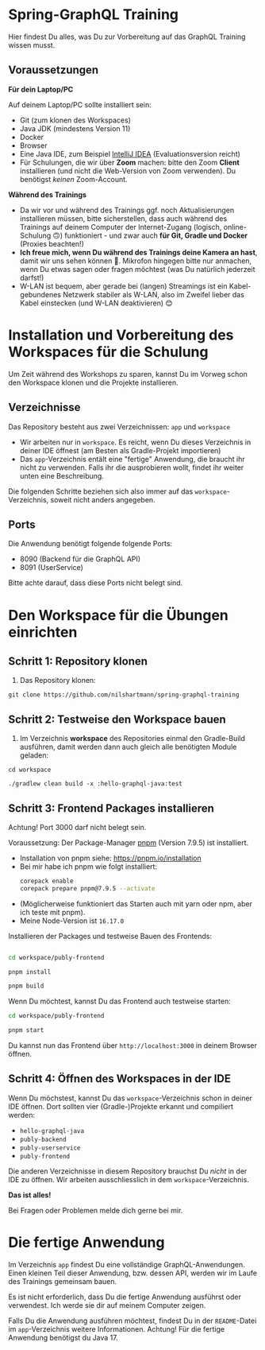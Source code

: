 # Spring-GraphQL Training

Hier findest Du alles, was Du zur Vorbereitung auf das GraphQL Training wissen musst.

## Voraussetzungen

**Für dein Laptop/PC**

Auf deinem Laptop/PC sollte installiert sein:

- Git (zum klonen des Workspaces)
- Java JDK (mindestens Version 11)
- Docker
- Browser
- Eine Java IDE, zum Beispiel [IntelliJ IDEA](https://www.jetbrains.com/idea/download/) (Evaluationsversion reicht)
- Für Schulungen, die wir über **Zoom** machen: bitte den Zoom **Client** installieren (und nicht die Web-Version von Zoom verwenden). Du benötigst _keinen_ Zoom-Account.

**Während des Trainings**

- Da wir vor und während des Trainings ggf. noch Aktualisierungen installieren müssen, bitte sicherstellen, dass auch während des Trainings auf deinem Computer der Internet-Zugang (logisch, online-Schulung 🙃) funktioniert - und zwar auch **für Git, Gradle und Docker** (Proxies beachten!)
- **Ich freue mich, wenn Du während des Trainings deine Kamera an hast**, damit wir uns sehen können 🎥. Mikrofon hingegen bitte nur anmachen, wenn Du etwas sagen oder fragen möchtest (was Du natürlich jederzeit darfst!)
- W-LAN ist bequem, aber gerade bei (langen) Streamings ist ein Kabel-gebundenes Netzwerk stabiler als W-LAN, also im Zweifel lieber das Kabel einstecken (und W-LAN deaktivieren) 😊

# Installation und Vorbereitung des Workspaces für die Schulung

Um Zeit während des Workshops zu sparen, kannst Du im Vorweg schon den Workspace
klonen und die Projekte installieren.

## Verzeichnisse

Das Repository besteht aus zwei Verzeichnissen: `app` und `workspace`
- Wir arbeiten nur in `workspace`. Es reicht, wenn Du dieses Verzeichnis in deiner IDE öffnest (am Besten als Gradle-Projekt importieren)
- Das `app`-Verzeichnis entält eine "fertige" Anwendung, die braucht ihr nicht zu verwenden. Falls ihr die ausprobieren wollt, findet ihr weiter unten eine Beschreibung.

Die folgenden Schritte beziehen sich also immer auf das `workspace`-Verzeichnis, soweit nicht anders angegeben.

## Ports

Die Anwendung benötigt folgende folgende Ports:


- 8090 (Backend für die GraphQL API)
- 8091 (UserService)

Bitte achte darauf, dass diese Ports nicht belegt sind.


# Den Workspace für die Übungen einrichten

## Schritt 1: Repository klonen

1. Das Repository klonen:

```
git clone https://github.com/nilshartmann/spring-graphql-training
```

## Schritt 2: Testweise den Workspace bauen

1. Im Verzeichnis **workspace** des Repositories einmal den Gradle-Build ausführen, damit werden dann auch gleich alle benötigten Module geladen:

```
cd workspace

./gradlew clean build -x :hello-graphql-java:test
```

## Schritt 3: Frontend Packages installieren

Achtung! Port 3000 darf nicht belegt sein.

Voraussetzung: Der Package-Manager [pnpm](https://pnpm.io/) (Version 7.9.5) ist installiert.
- Installation von pnpm siehe: https://pnpm.io/installation
- Bei mir habe ich pnpm wie folgt installiert:
  ```bash
  corepack enable
  corepack prepare pnpm@7.9.5 --activate
  ```
- (Möglicherweise funktioniert das Starten auch mit yarn oder npm, aber ich teste mit pnpm).
- Meine Node-Version ist `16.17.0`


Installieren der Packages und testweise Bauen des Frontends:
```bash

cd workspace/publy-frontend

pnpm install

pnpm build
```

Wenn Du möchtest, kannst Du das Frontend auch testweise starten:

```bash
cd workspace/publy-frontend

pnpm start
```

Du kannst nun das Frontend über `http://localhost:3000` in deinem Browser öffnen.


## Schritt 4: Öffnen des Workspaces in der IDE

Wenn Du möchstest, kannst Du das `workspace`-Verzeichnis schon in deiner IDE öffnen. Dort sollten vier (Gradle-)Projekte erkannt und compiliert werden:
* `hello-graphql-java`
* `publy-backend`
* `publy-userservice`
* `publy-frontend`

Die anderen Verzeichnisse in diesem Repository brauchst Du _nicht_ in der IDE zu öffnen. Wir arbeiten ausschliesslich in dem `workspace`-Verzeichnis.

**Das ist alles!**

Bei Fragen oder Problemen melde dich gerne bei mir.

# Die fertige Anwendung

Im Verzeichnis `app` findest Du eine vollständige GraphQL-Anwendungen. Einen kleinen Teil dieser Anwendung, bzw. dessen API, werden wir im Laufe des
Trainings gemeinsam bauen.

Es ist nicht erforderlich, dass Du die fertige Anwendung ausführst oder verwendest. Ich werde sie dir auf meinem Computer zeigen.

Falls Du die Anwendung ausführen möchtest, findest Du in der `README`-Datei im `app`-Verzeichnis weitere Informationen. Achtung! Für die fertige Anwendung benötigst du Java 17.
